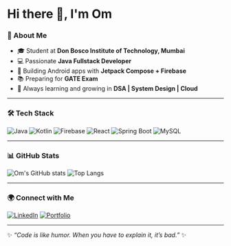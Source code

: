 # Hi there 👋, I'm Om

### 🚀 About Me
- 🎓 Student at **Don Bosco Institute of Technology, Mumbai**
- 💻 Passionate **Java Fullstack Developer**
- 📱 Building Android apps with **Jetpack Compose + Firebase**
- 📚 Preparing for **GATE Exam**
- 🌱 Always learning and growing in **DSA | System Design | Cloud**

---

### 🛠️ Tech Stack
![Java](https://img.shields.io/badge/Java-ED8B00?style=for-the-badge&logo=openjdk&logoColor=white)
![Kotlin](https://img.shields.io/badge/Kotlin-0095D5?style=for-the-badge&logo=kotlin&logoColor=white)
![Firebase](https://img.shields.io/badge/Firebase-FFCA28?style=for-the-badge&logo=firebase&logoColor=black)
![React](https://img.shields.io/badge/React-20232A?style=for-the-badge&logo=react&logoColor=61DAFB)
![Spring Boot](https://img.shields.io/badge/SpringBoot-6DB33F?style=for-the-badge&logo=springboot&logoColor=white)
![MySQL](https://img.shields.io/badge/MySQL-4479A1?style=for-the-badge&logo=mysql&logoColor=white)

---

### 📊 GitHub Stats
![Om's GitHub stats](https://github-readme-stats.vercel.app/api?username=OmDev09&show_icons=true&theme=radical)
![Top Langs](https://github-readme-stats.vercel.app/api/top-langs/?username=OmDev09&layout=compact&theme=radical)

---

### 🌍 Connect with Me
[![LinkedIn](https://img.shields.io/badge/LinkedIn-OmChaudhari-blue?style=flat-square&logo=linkedin)](https://www.linkedin.com/in/yourlinkedinid)
[![Portfolio](https://img.shields.io/badge/Portfolio-Website-orange?style=flat-square&logo=firefox)](https://yourwebsite.com)

---

✨ *“Code is like humor. When you have to explain it, it’s bad.”* ✨
